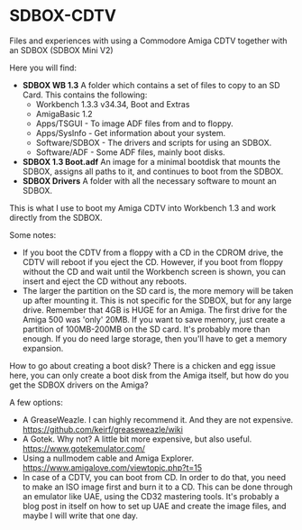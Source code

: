 # SDBOX-CDTV
Files and experiences with using a Commodore Amiga CDTV together with an SDBOX (SDBOX Mini V2)

Here you will find:

* **SDBOX WB 1.3** A folder which contains a set of files to copy to an SD Card. This contains the following:
  * Workbench 1.3.3 v34.34, Boot and Extras
  * AmigaBasic 1.2
  * Apps/TSGUI - To image ADF files from and to floppy.
  * Apps/SysInfo - Get information about your system.
  * Software/SDBOX - The drivers and scripts for using an SDBOX.
  * Software/ADF - Some ADF files, mainly boot disks.
* **SDBOX 1.3 Boot.adf** An image for a minimal bootdisk that mounts the SDBOX, assigns all paths to it, and continues to boot from the SDBOX.
* **SDBOX Drivers** A folder with all the necessary software to mount an SDBOX.

This is what I use to boot my Amiga CDTV into Workbench 1.3 and work directly from the SDBOX.

Some notes:

* If you boot the CDTV from a floppy with a CD in the CDROM drive, the CDTV will reboot if you eject the CD. However, if you boot from floppy without the CD and wait until the Workbench screen is shown, you can insert and eject the CD without any reboots.
* The larger the partition on the SD card is, the more memory will be taken up after mounting it. This is not specific for the SDBOX, but for any large drive. Remember that 4GB is HUGE for an Amiga. The first drive for the Amiga 500 was 'only' 20MB. If you want to save memory, just create a partition of 100MB-200MB on the SD card. It's probably more than enough. If you do need large storage, then you'll have to get a memory expansion.

How to go about creating a boot disk? There is a chicken and egg issue here, you can only create a boot disk from the Amiga itself, but how do you get the SDBOX drivers on the Amiga?

A few options:

* A GreaseWeazle. I can highly recommend it. And they are not expensive. https://github.com/keirf/greaseweazle/wiki
* A Gotek. Why not? A little bit more expensive, but also useful. https://www.gotekemulator.com/
* Using a nullmodem cable and Amiga Explorer. https://www.amigalove.com/viewtopic.php?t=15
* In case of a CDTV, you can boot from CD. In order to do that, you need to make an ISO image first and burn it to a CD. This can be done through an emulator like UAE, using the CD32 mastering tools. It's probably a blog post in itself on how to set up UAE and create the image files, and maybe I will write that one day.
